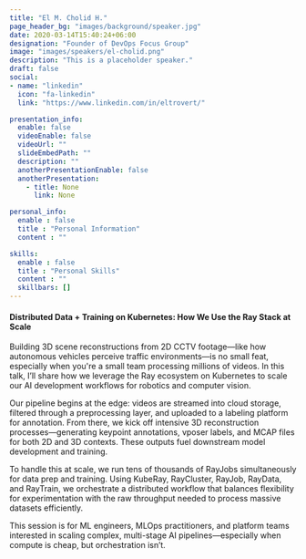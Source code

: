 ```yaml
---
title: "El M. Cholid H."
page_header_bg: "images/background/speaker.jpg"
date: 2020-03-14T15:40:24+06:00
designation: "Founder of DevOps Focus Group"
image: "images/speakers/el-cholid.png"
description: "This is a placeholder speaker."
draft: false
social:
- name: "linkedin"
  icon: "fa-linkedin"
  link: "https://www.linkedin.com/in/eltrovert/"

presentation_info:
  enable: false
  videoEnable: false
  videoUrl: ""
  slideEmbedPath: ""
  description: ""
  anotherPresentationEnable: false
  anotherPresentation:
    - title: None
      link: None

personal_info:
  enable : false
  title : "Personal Information"
  content : ""

skills:
  enable : false
  title : "Personal Skills"
  content : ""
  skillbars: []
---
```


#### Distributed Data + Training on Kubernetes: How We Use the Ray Stack at Scale

Building 3D scene reconstructions from 2D CCTV footage—like how autonomous vehicles perceive traffic environments—is no small feat, especially when you're a small team processing millions of videos. In this talk, I’ll share how we leverage the Ray ecosystem on Kubernetes to scale our AI development workflows for robotics and computer vision.

Our pipeline begins at the edge: videos are streamed into cloud storage, filtered through a preprocessing layer, and uploaded to a labeling platform for annotation. From there, we kick off intensive 3D reconstruction processes—generating keypoint annotations, vposer labels, and MCAP files for both 2D and 3D contexts. These outputs fuel downstream model development and training.

To handle this at scale, we run tens of thousands of RayJobs simultaneously for data prep and training. Using KubeRay, RayCluster, RayJob, RayData, and RayTrain, we orchestrate a distributed workflow that balances flexibility for experimentation with the raw throughput needed to process massive datasets efficiently.

This session is for ML engineers, MLOps practitioners, and platform teams interested in scaling complex, multi-stage AI pipelines—especially when compute is cheap, but orchestration isn’t.
